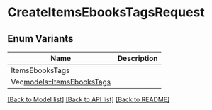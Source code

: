 # CreateItemsEbooksTagsRequest

## Enum Variants

| Name | Description |
|---- | -----|
| ItemsEbooksTags |  |
| Vec<models::ItemsEbooksTags> |  |

[[Back to Model list]](../README.md#documentation-for-models) [[Back to API list]](../README.md#documentation-for-api-endpoints) [[Back to README]](../README.md)


